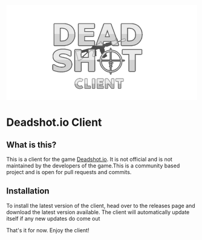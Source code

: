 ![Deadshot Client Logo](app/splash/images/logo.png)


# Deadshot.io Client

## What is this?

This is a client for the game [Deadshot.io](https://deadshot.io/). It is not official and is not maintained by the developers of the game.This is a community based project and is open for pull requests and commits. 

## Installation

To install the latest version of the client, head over to the releases page and download the latest version available. The client will automatically update itself if any new updates do come out

That's it for now. Enjoy the client!
